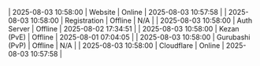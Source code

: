 | 2025-08-03 10:58:00 | Website | Online | 2025-08-03 10:57:58 |
| 2025-08-03 10:58:00 | Registration | Offline | N/A |
| 2025-08-03 10:58:00 | Auth Server | Offline | 2025-08-02 17:34:51 |
| 2025-08-03 10:58:00 | Kezan (PvE) | Offline | 2025-08-01 07:04:05 |
| 2025-08-03 10:58:00 | Gurubashi (PvP) | Offline | N/A |
| 2025-08-03 10:58:00 | Cloudflare | Online | 2025-08-03 10:57:58 |
